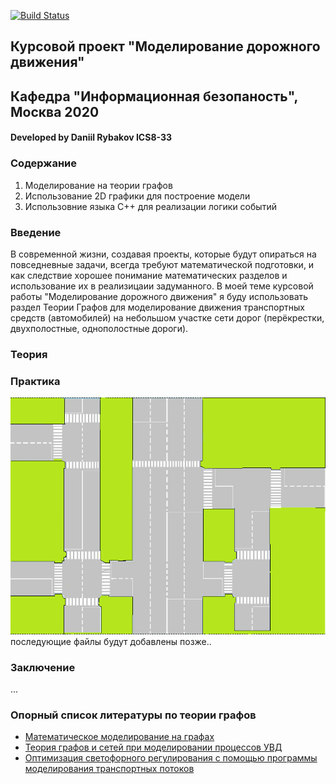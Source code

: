 [![Build Status](https://travis-ci.com/DaniilRyb/Traffic_Simulation_course_project.svg?branch=development-branch-1)](https://travis-ci.com/DaniilRyb/Traffic_Simulation_course_project)

## Курсовой проект "Моделирование дорожного движения"
## Кафедра "Информационная безопаность", Москва 2020
#### Developed by Daniil Rybakov ICS8-33

### Содержание
 1. Моделирование на теории графов
 2. Использование 2D графики для построение модели
 3. Использовние языка C++ для реализации логики событий
 
###  Введение
В современной жизни, создавая проекты, которые будут опираться на повседневные задачи, всегда требуют математической подготовки, и как следствие хорошее понимание математических разделов и использование их в реализицаии задуманного. В моей теме курсовой работы "Моделирование дорожного движения" я буду использовать раздел Теории Графов для моделирование движения транспортных средств (автомобилей) на небольшом участке сети дорог (перёкрестки, двухполостные, однополостные дороги).

###  Теория 
###  Практика  

 ![Карта дорог](resources/image/Background.png)
 последующие файлы будут добавлены позже..

###  Заключение
 ...
###  Опорный список литературы по теории графов
* [Математическое моделирование на графах](http://window.edu.ru/resource/223/75223/files/mmg.pdf)
* [Теория графов и сетей при моделировании процессов УВД](http://venec.ulstu.ru/lib/disk/2014/Karnauhov_3.pdf)
* [Оптимизация светофорного регулирования с помощью программы моделирования транспортных потоков](https://dspace.susu.ru/xmlui/bitstream/handle/0001.74/984/6.pdf?sequence=1&isAllowe)
